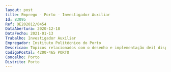 ```yaml
--- 
layout: post
title: Emprego - Porto - Investigador Auxiliar
Id: 83095
Ref: OE202012/0454
DataAbertura: 2020-12-18
DataFecho: 2021-01-13
Trabalho: Investigador Auxiliar
Empregador: Instituto Politécnico do Porto
Descricao: Tópicos relacionados com o desenho e implementação dei) dispositivos inteligentes, ii) sensores  iii) sistemas digitais para a saúde e telesaúde,iv) interoperabilidade de dados médicos, v) sistemas IoT em aplicações de saúde. Os trabalhos estarão relacionados com as atividades desenvolvidas no âmbito de projetos em curso, e outrosprojetos futuros de áreas relacionadas.
CodigoPostal: 4200-465 PORTO
Concelho: Porto
Distrito: Porto
--- 
```

